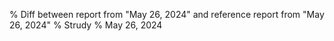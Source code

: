% Diff between report from "May 26, 2024" and reference report from "May 26, 2024"
% Strudy
% May 26, 2024


